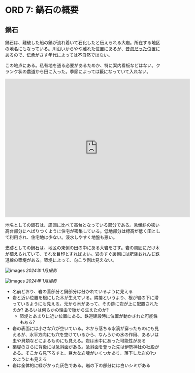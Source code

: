 # ORD 7: 鍋石の概要

## 鍋石

鍋石は、難破した船の鍋が流れ着いて石化したと伝えられる大岩。所在する地区の地名にもなっている。川沿いからやや離れた位置にあるが、[昔海だった](./2.md)位置にあるので、伝承がさす年代によっては不自然ではない。

この地点にある。私有地を通る必要があるためか、特に案内看板などはない。クランク状の農道から田に入った。季節によっては藪になっていて入れない。

<iframe src="https://www.google.com/maps/embed?pb=!1m17!1m12!1m3!1d797.4110201108905!2d130.2226789034813!3d32.06277679008206!2m3!1f0!2f0!3f0!3m2!1i1024!2i768!4f13.1!3m2!1m1!2zMzLCsDAzJzQ2LjUiTiAxMzDCsDEzJzIyLjQiRQ!5e1!3m2!1sen!2sjp!4v1707668585455!5m2!1sen!2sjp" width="600" height="450" style="border:0;" allowfullscreen="" loading="lazy" referrerpolicy="no-referrer-when-downgrade"></iframe>

地名としての鍋石は、周囲に比べて高台となっている部分である。急傾斜の狭い高台部分にへばりつくように住宅が密集している。低地部分は標高が低く田として利用され、住宅地は少ない。浸水しやすく地盤も悪い。

史跡としての鍋石は、地区の東側の田の中にある大岩をさす。岩の周囲にだけ木が植えられていて、それを目印とすればよい。岩のすぐ裏側には肥薩おれんじ鉄道線の築堤がある。築堤によって、向こう側は見えない。

![images](./images/20240813nabeishi1.jpg)
*2024年 1月撮影*

![images](./images/20240813nabeishi2.jpg)
*2024年 1月撮影*

- 名前どおり、岩の蓋部分と鍋部分は分かれているように見える
- 岩と近い位置を根にした木が生えている。隣接というより、根が岩の下に潜っているようにも見える。元から木があって、その跡に岩が上に配置されたのか? あるいは何らかの理由で後から生えたのか?
  - 築堤とあまりに近い位置にある。鉄道建設時に位置が動かされた可能性もある?
- 岩の表面には小さな穴が空いている。木から落ちる水滴が穿ったものにも見えるが、水平方向にも穴を空けているから、なんらかの水の作用、あるいは虫や貝類などによるものにも見える。岩は水中にあった可能性がある
- 築堤のさらに背後には急斜面がある。急斜面を登った先は伊勢神社の社殿がある。そこから見下ろすと、巨大な岩塊がいくつかあり、落下した岩の1つのようにも見える
- 岩は全体的に緑がかった灰色である。岩の下の部分には白いシミがある
